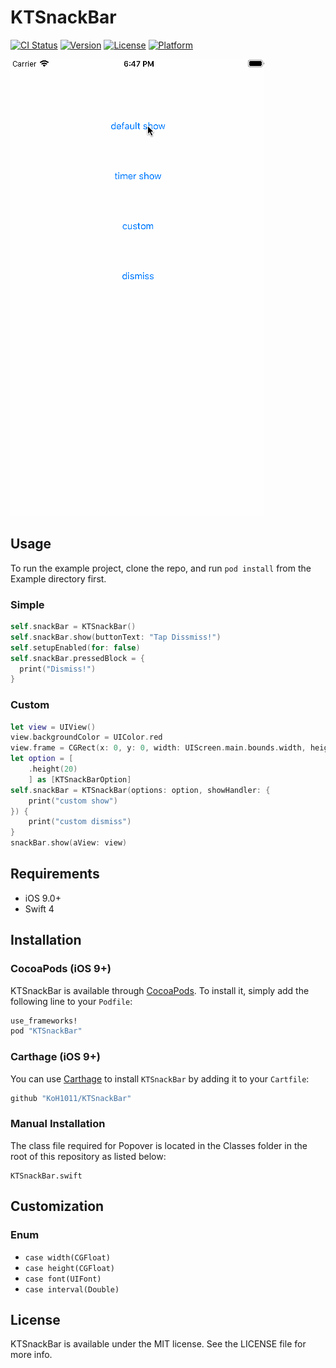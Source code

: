 # KTSnackBar

[![CI Status](http://img.shields.io/travis/KoH1011/KTSnackBar.svg?style=flat)](https://travis-ci.org/KoH1011/KTSnackBar)
[![Version](https://img.shields.io/cocoapods/v/KTSnackBar.svg?style=flat)](http://cocoapods.org/pods/KTSnackBar)
[![License](https://img.shields.io/cocoapods/l/KTSnackBar.svg?style=flat)](http://cocoapods.org/pods/KTSnackBar)
[![Platform](https://img.shields.io/cocoapods/p/KTSnackBar.svg?style=flat)](http://cocoapods.org/pods/KTSnackBar)

![](https://github.com/KoH1011/KTSnackBar/blob/master/ScreenShots/Screenshot.gif)

## Usage

To run the example project, clone the repo, and run `pod install` from the Example directory first.

### Simple

```swift
self.snackBar = KTSnackBar()
self.snackBar.show(buttonText: "Tap Dissmiss!")
self.setupEnabled(for: false)
self.snackBar.pressedBlock = {
  print("Dismiss!")
}
```

### Custom

```swift
let view = UIView()
view.backgroundColor = UIColor.red
view.frame = CGRect(x: 0, y: 0, width: UIScreen.main.bounds.width, height: 20)
let option = [
    .height(20)
    ] as [KTSnackBarOption]
self.snackBar = KTSnackBar(options: option, showHandler: {
    print("custom show")
}) {
    print("custom dismiss")
}
snackBar.show(aView: view)
```

## Requirements
- iOS 9.0+
- Swift 4

## Installation

### CocoaPods (iOS 9+)
KTSnackBar is available through [CocoaPods](http://cocoapods.org). To install
it, simply add the following line to your `Podfile`:

```ruby
use_frameworks!
pod "KTSnackBar"
```

### Carthage (iOS 9+)
You can use [Carthage](https://github.com/Carthage/Carthage) to install `KTSnackBar` by adding it to your `Cartfile`:
```ruby
github "KoH1011/KTSnackBar"
```

### Manual Installation
The class file required for Popover is located in the Classes folder in the root of this repository as listed below:
```
KTSnackBar.swift
```

## Customization

### Enum
- ``case width(CGFloat)``
- ``case height(CGFloat)``
- ``case font(UIFont)``
- ``case interval(Double)``

## License

KTSnackBar is available under the MIT license. See the LICENSE file for more info.
